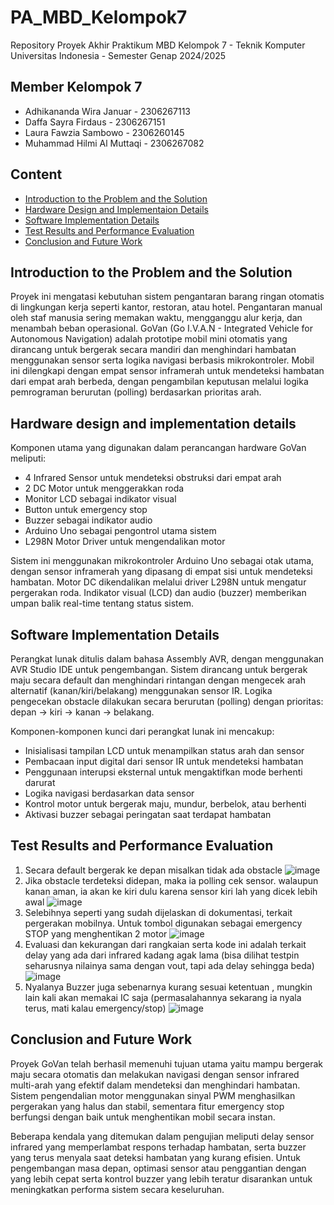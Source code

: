 # PA_MBD_Kelompok7
Repository Proyek Akhir Praktikum MBD Kelompok 7 - Teknik Komputer Universitas Indonesia - Semester Genap 2024/2025

## Member Kelompok 7
- Adhikananda Wira Januar - 2306267113
- Daffa Sayra Firdaus - 2306267151
- Laura Fawzia Sambowo - 2306260145
- Muhammad Hilmi Al Muttaqi - 2306267082

## Content
- [Introduction to the Problem and the Solution](#introduction-to-the-problem-and-the-solution)
- [Hardware Design and Implementaion Details](#hardware-design-and-implementation-details)
- [Software Implementation Details](#software-implementation-details)
- [Test Results and Performance Evaluation](#test-results-and-performance-evaluation)
- [Conclusion and Future Work](#conclusion-and-future-work)

## Introduction to the Problem and the Solution
Proyek ini mengatasi kebutuhan sistem pengantaran barang ringan otomatis di lingkungan kerja seperti kantor, restoran, atau hotel. Pengantaran manual oleh staf manusia sering memakan waktu, mengganggu alur kerja, dan menambah beban operasional. GoVan (Go I.V.A.N - Integrated Vehicle for Autonomous Navigation) adalah prototipe mobil mini otomatis yang dirancang untuk bergerak secara mandiri dan menghindari hambatan menggunakan sensor serta logika navigasi berbasis mikrokontroler. Mobil ini dilengkapi dengan empat sensor inframerah untuk mendeteksi hambatan dari empat arah berbeda, dengan pengambilan keputusan melalui logika pemrograman berurutan (polling) berdasarkan prioritas arah.

## Hardware design and implementation details
Komponen utama yang digunakan dalam perancangan hardware GoVan meliputi:
- 4 Infrared Sensor untuk mendeteksi obstruksi dari empat arah
- 2 DC Motor untuk menggerakkan roda
- Monitor LCD sebagai indikator visual
- Button untuk emergency stop
- Buzzer sebagai indikator audio
- Arduino Uno sebagai pengontrol utama sistem
- L298N Motor Driver untuk mengendalikan motor

Sistem ini menggunakan mikrokontroler Arduino Uno sebagai otak utama, dengan sensor inframerah yang dipasang di empat sisi untuk mendeteksi hambatan. Motor DC dikendalikan melalui driver L298N untuk mengatur pergerakan roda. Indikator visual (LCD) dan audio (buzzer) memberikan umpan balik real-time tentang status sistem.

## Software Implementation Details
Perangkat lunak ditulis dalam bahasa Assembly AVR, dengan menggunakan AVR Studio IDE untuk pengembangan. Sistem dirancang untuk bergerak maju secara default dan menghindari rintangan dengan mengecek arah alternatif (kanan/kiri/belakang) menggunakan sensor IR. Logika pengecekan obstacle dilakukan secara berurutan (polling) dengan prioritas: depan → kiri → kanan → belakang.

Komponen-komponen kunci dari perangkat lunak ini mencakup:
- Inisialisasi tampilan LCD untuk menampilkan status arah dan sensor
- Pembacaan input digital dari sensor IR untuk mendeteksi hambatan
- Penggunaan interupsi eksternal untuk mengaktifkan mode berhenti darurat
- Logika navigasi berdasarkan data sensor
- Kontrol motor untuk bergerak maju, mundur, berbelok, atau berhenti
- Aktivasi buzzer sebagai peringatan saat terdapat hambatan

## Test Results and Performance Evaluation

1. Secara default bergerak ke depan misalkan tidak ada obstacle
   ![image](https://github.com/user-attachments/assets/9ea5d7fd-a53e-441c-9b27-26f4cdfe9d95)
2. Jika obstacle terdeteksi didepan, maka ia polling cek sensor. walaupun kanan aman, ia akan ke kiri dulu karena sensor kiri lah yang dicek lebih awal
   ![image](https://github.com/user-attachments/assets/96a2cc68-3b2c-44ff-aa6f-309db72fee1b)
3. Selebihnya seperti yang sudah dijelaskan di dokumentasi, terkait pergerakan mobilnya. Untuk tombol digunakan sebagai emergency STOP yang menghentikan 2 motor
   ![image](https://github.com/user-attachments/assets/0a23823c-28e1-4cc3-aaed-3951c18dfb6a)
4. Evaluasi dan kekurangan dari rangkaian serta kode ini adalah terkait delay yang ada dari infrared kadang agak lama (bisa dilihat testpin seharusnya nilainya sama dengan vout, tapi ada delay sehingga beda)
   ![image](https://github.com/user-attachments/assets/aaf90bf9-4e85-4e85-a232-a9060d1e6b25)
5. Nyalanya Buzzer juga sebenarnya kurang sesuai ketentuan , mungkin lain kali akan memakai IC saja (permasalahannya sekarang ia nyala terus, mati kalau emergency/stop)
   ![image](https://github.com/user-attachments/assets/968069f0-04da-4d5e-bde3-2e2169fb5741)

## Conclusion and Future Work
Proyek GoVan telah berhasil memenuhi tujuan utama yaitu mampu bergerak maju secara otomatis dan melakukan navigasi dengan sensor infrared multi-arah yang efektif dalam mendeteksi dan menghindari hambatan. Sistem pengendalian motor menggunakan sinyal PWM menghasilkan pergerakan yang halus dan stabil, sementara fitur emergency stop berfungsi dengan baik untuk menghentikan mobil secara instan.

Beberapa kendala yang ditemukan dalam pengujian meliputi delay sensor infrared yang memperlambat respons terhadap hambatan, serta buzzer yang terus menyala saat deteksi hambatan yang kurang efisien. Untuk pengembangan masa depan, optimasi sensor atau penggantian dengan yang lebih cepat serta kontrol buzzer yang lebih teratur disarankan untuk meningkatkan performa sistem secara keseluruhan.
